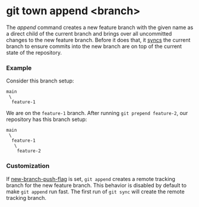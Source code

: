 # git town append &lt;branch&gt;

The _append_ command creates a new feature branch with the given name as a
direct child of the current branch and brings over all uncommitted changes to
the new feature branch. Before it does that, it [syncs](sync.md) the current
branch to ensure commits into the new branch are on top of the current state of
the repository.

### Example

Consider this branch setup:

```
main
 \
  feature-1
```

We are on the `feature-1` branch. After running `git prepend feature-2`, our
repository has this branch setup:

```
main
 \
  feature-1
   \
    feature-2
```

### Customization

If [new-branch-push-flag](new-branch-push-flag.md) is set, `git append` creates
a remote tracking branch for the new feature branch. This behavior is disabled
by default to make `git append` run fast. The first run of `git sync` will
create the remote tracking branch.
